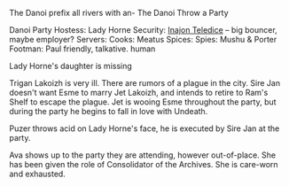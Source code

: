 

The Danoi prefix all rivers with an-
The Danoi Throw a Party

Danoi Party
Hostess: Lady Horne 
Security: [Inajon Teledice](/p/inajon.md) – big bouncer, maybe employer?
Servers: 
Cooks: Meatus
Spices:
Spies: Mushu & Porter
Footman: Paul friendly, talkative. human

Lady Horne's daughter is missing

Trigan Lakoizh is very ill. There are rumors of a plague in the city. Sire Jan doesn't want Esme to marry Jet Lakoizh, and intends to retire to Ram's Shelf to escape the plague. Jet is wooing Esme throughout the party, but during the party he begins to fall in love with Undeath.

Puzer throws acid on Lady Horne's face, he is executed by Sire Jan at the party.

Ava shows up to the party they are attending, however out-of-place. She has been given the role of Consolidator of the Archives. She is care-worn and exhausted.